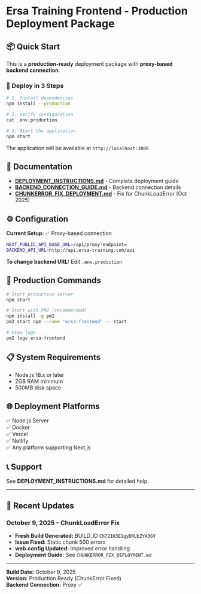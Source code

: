 # Ersa Training Frontend - Production Deployment Package

## 📦 Quick Start

This is a **production-ready** deployment package with **proxy-based backend connection**.

### 🚀 Deploy in 3 Steps

```bash
# 1. Install dependencies
npm install --production

# 2. Verify configuration
cat .env.production

# 3. Start the application
npm start
```

The application will be available at `http://localhost:3000`

## 📖 Documentation

- **[DEPLOYMENT_INSTRUCTIONS.md](./DEPLOYMENT_INSTRUCTIONS.md)** - Complete deployment guide
- **[BACKEND_CONNECTION_GUIDE.md](./BACKEND_CONNECTION_GUIDE.md)** - Backend connection details
- **[CHUNKERROR_FIX_DEPLOYMENT.md](./CHUNKERROR_FIX_DEPLOYMENT.md)** - Fix for ChunkLoadError (Oct 2025)

## ⚙️ Configuration

**Current Setup:** ✅ Proxy-based connection

```bash
NEXT_PUBLIC_API_BASE_URL=/api/proxy?endpoint=
BACKEND_API_URL=http://api.ersa-training.com/api
```

**To change backend URL:** Edit `.env.production`

## 🔧 Production Commands

```bash
# Start production server
npm start

# Start with PM2 (recommended)
npm install -g pm2
pm2 start npm --name "ersa-frontend" -- start

# View logs
pm2 logs ersa-frontend
```

## 📋 System Requirements

- Node.js 18.x or later
- 2GB RAM minimum
- 500MB disk space

## 🌐 Deployment Platforms

✅ Node.js Server  
✅ Docker  
✅ Vercel  
✅ Netlify  
✅ Any platform supporting Next.js

## 📞 Support

See **DEPLOYMENT_INSTRUCTIONS.md** for detailed help.

---

## 🔧 Recent Updates

### October 9, 2025 - ChunkLoadError Fix
- **Fresh Build Generated:** BUILD_ID `Ch721H3E1gyDRUbZYA3GV`
- **Issue Fixed:** Static chunk 500 errors
- **web.config Updated:** Improved error handling
- **Deployment Guide:** See `CHUNKERROR_FIX_DEPLOYMENT.md`

---

**Build Date:** October 9, 2025  
**Version:** Production Ready (ChunkError Fixed)  
**Backend Connection:** Proxy ✅


